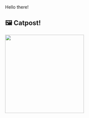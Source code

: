 Hello there!



## 🖼️ Catpost!

<sub>
    <img src="https://cdn2.thecatapi.com/images/1ac.gif" height="256">
</sub>


